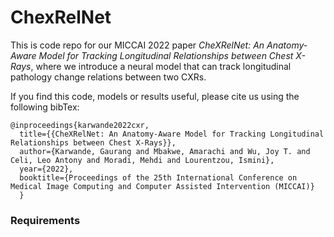 # ChexRelNet

This is code repo for our MICCAI 2022 paper *CheXRelNet: An Anatomy-Aware Model for Tracking Longitudinal Relationships between Chest X-Rays*, 
where we introduce a neural model that can track longitudinal pathology change relations between two CXRs.

If you find this code, models or results useful, please cite us using the following bibTex:
```
@inproceedings{karwande2022cxr,
  title={{CheXRelNet: An Anatomy-Aware Model for Tracking Longitudinal Relationships between Chest X-Rays}},
  author={Karwande, Gaurang and Mbakwe, Amarachi and Wu, Joy T. and Celi, Leo Antony and Moradi, Mehdi and Lourentzou, Ismini},
  year={2022},
  booktitle={Proceedings of the 25th International Conference on Medical Image Computing and Computer Assisted Intervention (MICCAI)}
  }
```

### Requirements

